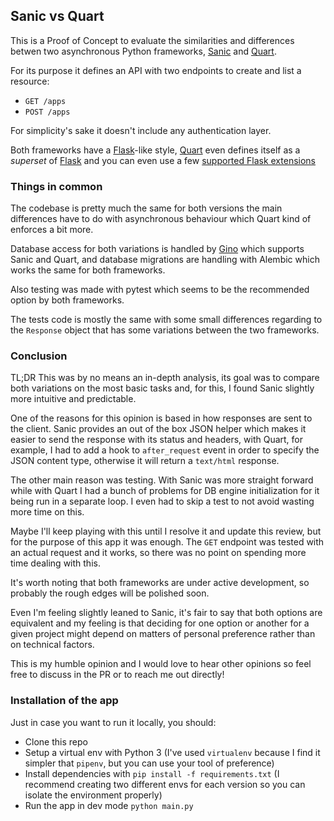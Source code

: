 ## Sanic vs Quart

This is a Proof of Concept to evaluate the similarities and differences betwen two asynchronous Python frameworks, [Sanic](https://sanic.readthedocs.io/en/latest/index.html) and [Quart](https://pgjones.gitlab.io/quart/index.html).

For its purpose it defines an API with two endpoints to create and list a resource:

* `GET /apps`
* `POST /apps`

For simplicity's sake it doesn't include any authentication layer.

Both frameworks have a [Flask](http://flask.pocoo.org/)-like style, [Quart](https://pgjones.gitlab.io/quart/index.html) even defines itself as a _superset_ of [Flask](http://flask.pocoo.org/) and you can even use a few [supported Flask extensions](https://pgjones.gitlab.io/quart/flask_extensions.html)


### Things in common

The codebase is pretty much the same for both versions the main differences have to do with asynchronous behaviour which Quart kind of enforces a bit more.

Database access for both variations is handled by [Gino](https://python-gino.readthedocs.io/en/latest/index.html) which supports Sanic and Quart, and database migrations are handling with Alembic which works the same for both frameworks.

Also testing was made with pytest which seems to be the recommended option by both frameworks.

The tests code is mostly the same with some small differences regarding to the `Response` object that has some variations between the two frameworks.

### Conclusion

TL;DR This was by no means an in-depth analysis, its goal was to compare both variations on the most basic tasks and, for this, I found Sanic slightly more intuitive and predictable.

One of the reasons for this opinion is based in how responses are sent to the client. Sanic provides an out of the box JSON helper which makes it easier to send the response with its status and headers, with Quart, for example, I had to add a hook to `after_request` event in order to specify the JSON content type, otherwise it will return a `text/html` response.

The other main reason was testing. With Sanic was more straight forward while with Quart I had a bunch of problems for DB engine initialization for it being run in a separate loop. I even had to skip a test to not avoid wasting more time on this.

Maybe I'll keep playing with this until I resolve it and update this review, but for the purpose of this app it was enough. The `GET` endpoint was tested with an actual request and it works, so there was no point on spending more time dealing with this.

It's worth noting that both frameworks are under active development, so probably the rough edges will be polished soon.

Even I'm feeling slightly leaned to Sanic, it's fair to say that both options are equivalent and my feeling is that deciding for one option or another for a given project might depend on matters of personal preference rather than on technical factors.

This is my humble opinion and I would love to hear other opinions so feel free to discuss in the PR or to reach me out directly!

### Installation of the app

Just in case you want to run it locally, you should:

* Clone this repo
* Setup a virtual env with Python 3 (I've used `virtualenv` because I find it simpler that `pipenv`, but you can use your tool of preference)
* Install dependencies with `pip install -f requirements.txt` (I recommend creating two different envs for each version so you can isolate the environment properly)
* Run the app in dev mode `python main.py`
